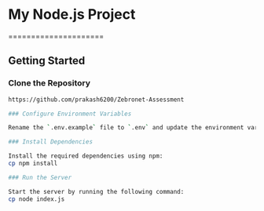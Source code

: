 # My Node.js Project
=====================

## Getting Started

### Clone the Repository

```bash
https://github.com/prakash6200/Zebronet-Assessment

### Configure Environment Variables

Rename the `.env.example` file to `.env` and update the environment variables as needed.

### Install Dependencies

Install the required dependencies using npm:
cp npm install

### Run the Server

Start the server by running the following command:
cp node index.js